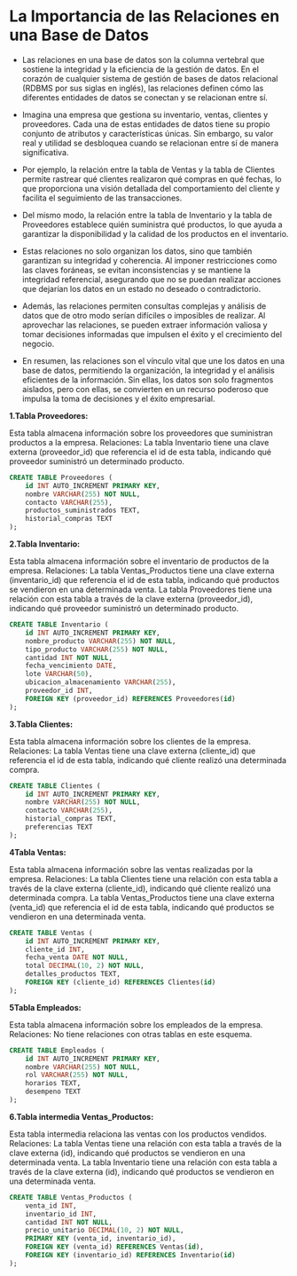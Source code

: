 # La Importancia de las Relaciones en una Base de Datos

- Las relaciones en una base de datos son la columna vertebral que sostiene la integridad y la eficiencia de la gestión de datos. En el corazón de cualquier sistema de gestión de bases de datos relacional (RDBMS por sus siglas en inglés), las relaciones definen cómo las diferentes entidades de datos se conectan y se relacionan entre sí.

- Imagina una empresa que gestiona su inventario, ventas, clientes y proveedores. Cada una de estas entidades de datos tiene su propio conjunto de atributos y características únicas. Sin embargo, su valor real y utilidad se desbloquea cuando se relacionan entre sí de manera significativa.

- Por ejemplo, la relación entre la tabla de Ventas y la tabla de Clientes permite rastrear qué clientes realizaron qué compras en qué fechas, lo que proporciona una visión detallada del comportamiento del cliente y facilita el seguimiento de las transacciones.

- Del mismo modo, la relación entre la tabla de Inventario y la tabla de Proveedores establece quién suministra qué productos, lo que ayuda a garantizar la disponibilidad y la calidad de los productos en el inventario.

- Estas relaciones no solo organizan los datos, sino que también garantizan su integridad y coherencia. Al imponer restricciones como las claves foráneas, se evitan inconsistencias y se mantiene la integridad referencial, asegurando que no se puedan realizar acciones que dejarían los datos en un estado no deseado o contradictorio.

- Además, las relaciones permiten consultas complejas y análisis de datos que de otro modo serían difíciles o imposibles de realizar. Al aprovechar las relaciones, se pueden extraer información valiosa y tomar decisiones informadas que impulsen el éxito y el crecimiento del negocio.

- En resumen, las relaciones son el vínculo vital que une los datos en una base de datos, permitiendo la organización, la integridad y el análisis eficientes de la información. Sin ellas, los datos son solo fragmentos aislados, pero con ellas, se convierten en un recurso poderoso que impulsa la toma de decisiones y el éxito empresarial.


**1.Tabla Proveedores:**

Esta tabla almacena información sobre los proveedores que suministran productos a la empresa.
Relaciones:
La tabla Inventario tiene una clave externa (proveedor_id) que referencia el id de esta tabla, indicando qué proveedor suministró un determinado producto.
```sql
CREATE TABLE Proveedores (
    id INT AUTO_INCREMENT PRIMARY KEY,
    nombre VARCHAR(255) NOT NULL,
    contacto VARCHAR(255),
    productos_suministrados TEXT,
    historial_compras TEXT
);

```
**2.Tabla Inventario:**

Esta tabla almacena información sobre el inventario de productos de la empresa.
Relaciones:
La tabla Ventas_Productos tiene una clave externa (inventario_id) que referencia el id de esta tabla, indicando qué productos se vendieron en una determinada venta.
La tabla Proveedores tiene una relación con esta tabla a través de la clave externa (proveedor_id), indicando qué proveedor suministró un determinado producto.

```sql
CREATE TABLE Inventario (
    id INT AUTO_INCREMENT PRIMARY KEY,
    nombre_producto VARCHAR(255) NOT NULL,
    tipo_producto VARCHAR(255) NOT NULL,
    cantidad INT NOT NULL,
    fecha_vencimiento DATE,
    lote VARCHAR(50),
    ubicacion_almacenamiento VARCHAR(255),
    proveedor_id INT,
    FOREIGN KEY (proveedor_id) REFERENCES Proveedores(id)
);
```
**3.Tabla Clientes:**

Esta tabla almacena información sobre los clientes de la empresa.
Relaciones:
La tabla Ventas tiene una clave externa (cliente_id) que referencia el id de esta tabla, indicando qué cliente realizó una determinada compra.

```sql
CREATE TABLE Clientes (
    id INT AUTO_INCREMENT PRIMARY KEY,
    nombre VARCHAR(255) NOT NULL,
    contacto VARCHAR(255),
    historial_compras TEXT,
    preferencias TEXT
);
```
**4Tabla Ventas:**

Esta tabla almacena información sobre las ventas realizadas por la empresa.
Relaciones:
La tabla Clientes tiene una relación con esta tabla a través de la clave externa (cliente_id), indicando qué cliente realizó una determinada compra.
La tabla Ventas_Productos tiene una clave externa (venta_id) que referencia el id de esta tabla, indicando qué productos se vendieron en una determinada venta.

```sql
CREATE TABLE Ventas (
    id INT AUTO_INCREMENT PRIMARY KEY,
    cliente_id INT,
    fecha_venta DATE NOT NULL,
    total DECIMAL(10, 2) NOT NULL,
    detalles_productos TEXT,
    FOREIGN KEY (cliente_id) REFERENCES Clientes(id)
);
```

**5Tabla Empleados:**

Esta tabla almacena información sobre los empleados de la empresa.
Relaciones: No tiene relaciones con otras tablas en este esquema.

```sql
CREATE TABLE Empleados (
    id INT AUTO_INCREMENT PRIMARY KEY,
    nombre VARCHAR(255) NOT NULL,
    rol VARCHAR(255) NOT NULL,
    horarios TEXT,
    desempeno TEXT
);

```
**6.Tabla intermedia Ventas_Productos:**

Esta tabla intermedia relaciona las ventas con los productos vendidos.
Relaciones:
La tabla Ventas tiene una relación con esta tabla a través de la clave externa (id), indicando qué productos se vendieron en una determinada venta.
La tabla Inventario tiene una relación con esta tabla a través de la clave externa (id), indicando qué productos se vendieron en una determinada venta.

```sql
CREATE TABLE Ventas_Productos (
    venta_id INT,
    inventario_id INT,
    cantidad INT NOT NULL,
    precio_unitario DECIMAL(10, 2) NOT NULL,
    PRIMARY KEY (venta_id, inventario_id),
    FOREIGN KEY (venta_id) REFERENCES Ventas(id),
    FOREIGN KEY (inventario_id) REFERENCES Inventario(id)
);

```
